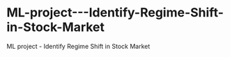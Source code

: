 # ML-project---Identify-Regime-Shift-in-Stock-Market
ML project - Identify Regime Shift in Stock Market

